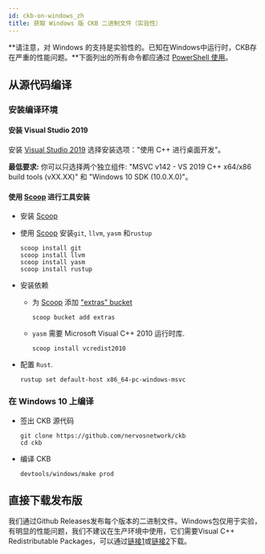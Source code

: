 ```yaml
---
id: ckb-on-windows_zh
title: 获取 Windows 版 CKB 二进制文件（实验性）
---
```


**请注意，对 Windows 的支持是实验性的。已知在Windows中运行时，CKB存在严重的性能问题。**下面列出的所有命令都应通过 [PowerShell 使用](https://docs.microsoft.com/zh-cn/powershell/scripting/windows-powershell/install/installing-windows-powershell?view=powershell-7)。

## 从源代码编译

### 安装编译环境

#### 安装 Visual Studio 2019

安装 [Visual Studio 2019](https://visualstudio.microsoft.com/downloads/)
选择安装选项："使用 C++ 进行桌面开发"。

**最低要求:** 你可以只选择两个独立组件:
"MSVC v142 - VS 2019 C++ x64/x86 build tools (vXX.XX)" 和 "Windows 10 SDK (10.0.X.0)"。

#### 使用 [Scoop] 进行工具安装

- 安装 [Scoop]

- 使用 [Scoop] 安装`git`, `llvm`, `yasm` 和`rustup` 

  ```posh
  scoop install git
  scoop install llvm
  scoop install yasm
  scoop install rustup
  ```

- 安装依赖

  - 为 [Scoop] 添加 ["extras" bucket](https://github.com/lukesampson/scoop-extras) 

    ```posh
    scoop bucket add extras
    ```

  - `yasm` 需要 Microsoft Visual C++ 2010 运行时库.

    ```posh
    scoop install vcredist2010
    ```

- 配置 `Rust`.

  ```posh
  rustup set default-host x86_64-pc-windows-msvc
  ```

### 在 Windows 10 上编译

- 签出 CKB 源代码

  ```posh
  git clone https://github.com/nervosnetwork/ckb
  cd ckb
  ```

- 编译 CKB

  ```posh
  devtools/windows/make prod
  ```

## 直接下载发布版

我们通过Github Releases发布每个版本的二进制文件。Windows包仅用于实验，有明显的性能问题，我们不建议在生产环境中使用，它们需要Visual C++ Redistributable Packages，可以通过[链接1](https://visualstudio.microsoft.com/downloads/)或[链接2](https://www.microsoft.com/en-us/download/details.aspx?id=48145)下载。

[Scoop]: https://scoop.sh/

